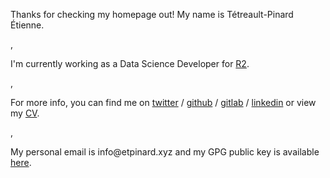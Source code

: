 <p><p>Thanks for checking my homepage out! My name is <span
          style="unicode-bidi:bidi-override; direction:rtl;"
        >draniP-tluaertéT enneitÉ</span>.</p>,<p>I'm currently working as a Data Science Developer for <a href="https://r2.ca/">R2</a>.</p>,<p>For more info, you can find me on <a href="https://twitter.com/etpinard">twitter</a> / <a href="https://github.com/etpinard">github</a> / <a href="https://gitlab.com/etpinard">gitlab</a> / <a href="https://www.linkedin.com/in/%C3%A9tienne-t%C3%A9treault-pinard-62328240">linkedin</a> or view my <a href="https://etpinard.xyz/#cv=true&lang=en">CV</a>.</p>,<p>My personal email is <span
          style="unicode-bidi:bidi-override; direction:rtl;"
        >zyx.dranipte@ofni</span> and my GPG public key is available <a href="https://etpinard.xyz/./assets/key.pub">here</a>.
</p></p>
